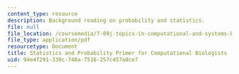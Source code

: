 ```yaml
---
content_type: resource
description: Background reading on probability and statistics.
file: null
file_location: /coursemedia/7-89j-topics-in-computational-and-systems-biology-fall-2010/94e4f291339c748a7516257c457a0ce7_MIT7_89JF10_statsprimer.pdf
file_type: application/pdf
resourcetype: Document
title: Statistics and Probability Primer for Computational Biologists
uid: 94e4f291-339c-748a-7516-257c457a0ce7
---
```

